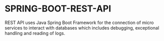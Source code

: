 # SPRING-BOOT-REST-API
REST API uses Java Spring Boot Framework for the connection of micro services to interact with databases which includes debugging, exceptional handling and reading of logs.
